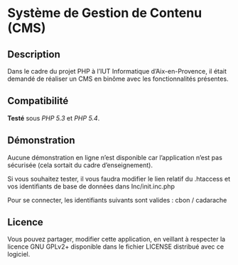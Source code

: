 Système de Gestion de Contenu (CMS)
==========

Description
-------------
Dans le cadre du projet PHP à l’IUT Informatique d’Aix-en-Provence, il était demandé de réaliser un CMS en binôme avec les fonctionnalités présentes.


Compatibilité
-------------
**Testé** sous *PHP 5.3* et *PHP 5.4*.


Démonstration
-------------
Aucune démonstration en ligne n’est disponible car l’application n’est pas sécurisée (cela sortait du cadre d’enseignement).

Si vous souhaitez tester, il vous faudra modifier le lien relatif du .htaccess et vos identifiants de base de données dans Inc/init.inc.php

Pour se connecter, les identifiants suivants sont valides : cbon / cadarache


Licence
-------------
Vous pouvez partager, modifier cette application, en veillant à respecter la licence GNU GPLv2+ disponible dans le fichier LICENSE distribué avec ce logiciel.
